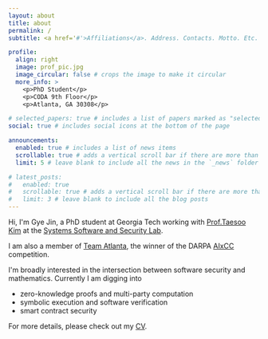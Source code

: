 ```yaml
---
layout: about
title: about
permalink: /
subtitle: <a href='#'>Affiliations</a>. Address. Contacts. Motto. Etc.

profile:
  align: right
  image: prof_pic.jpg
  image_circular: false # crops the image to make it circular
  more_info: >
    <p>PhD Student</p>
    <p>CODA 9th Floor</p>
    <p>Atlanta, GA 30308</p>

# selected_papers: true # includes a list of papers marked as "selected={true}"
social: true # includes social icons at the bottom of the page

announcements:
  enabled: true # includes a list of news items
  scrollable: true # adds a vertical scroll bar if there are more than 3 news items
  limit: 5 # leave blank to include all the news in the `_news` folder

# latest_posts:
#   enabled: true
#   scrollable: true # adds a vertical scroll bar if there are more than 3 new posts items
#   limit: 3 # leave blank to include all the blog posts
---
```


Hi, I'm Gye Jin, a PhD student at Georgia Tech working with [Prof.Taesoo Kim](https://taesoo.kim/) at the [Systems Software and Security Lab](https://gts3.org/).

I am also a member of [Team Atlanta](https://team-atlanta.github.io/), the winner of the DARPA [AIxCC](https://aicyberchallenge.com/) competition.

I'm broadly interested in the intersection between software security and mathematics.
Currently I am digging into
 - zero-knowledge proofs and multi-party computation
 - symbolic execution and software verification
 - smart contract security

For more details, please check out my [CV](assets/pdf/cv.pdf).
